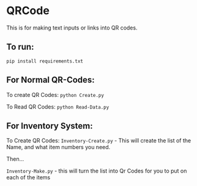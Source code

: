 # QRCode

This is for making text inputs or links into QR codes.

## To run:
```pip install requirements.txt```

## For Normal QR-Codes:
To create QR Codes:
```python Create.py```

To Read QR Codes:
```python Read-Data.py```


## For Inventory System:
To Create QR Codes:
```Inventory-Create.py``` - This will create the list of the Name, and what item numbers you need.

Then...

```Inventory-Make.py``` - this will turn the list into Qr Codes for you to put on each of the items

